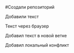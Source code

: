 ﻿#Создали репозиторий

Добавили текст

Текст через браузер

Добавил текст в новой ветке

Добавил локальный конфликт